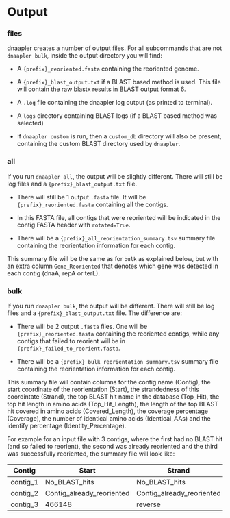 # Output

### files

dnaapler creates a number of output files. For all subcommands that are not `dnaapler bulk`, inside the output directory you will find:

* A `{prefix}_reoriented.fasta` containing the reoriented genome.

* A `{prefix}_blast_output.txt` if a BLAST based method is used. This file will contain the raw blastx results in BLAST output format 6.

* A `.log` file containing the dnaapler log output (as printed to terminal).

* A  `logs` directory containing BLAST logs (if a BLAST based method was selected)

* If `dnaapler custom` is run, then a `custom_db` directory will also be present, containing the custom BLAST directory used by `dnaapler`.

### all

If you run `dnaapler all`, the output will be slightly different. There will still be log files and a `{prefix}_blast_output.txt` file. 

* There will still be 1 output `.fasta` file. It will be `{prefix}_reoriented.fasta` containing all the contigs.
  
* In this FASTA file, all  contigs that were reoriented will be indicated in the contig FASTA header with `rotated=True`.

* There will be a `{prefix}_all_reorientation_summary.tsv` summary file containing the reorientation information for each contig. 

This summary file will be the same as for `bulk` as explained below, but with an extra column `Gene_Reoriented` that denotes which gene was detected in each contig (dnaA, repA or terL).

### bulk

If you run `dnaapler bulk`, the output will be different. There will still be log files and a `{prefix}_blast_output.txt` file. The difference are:

* There will be 2 output `.fasta` files. One will be `{prefix}_reoriented.fasta` containing the reoriented contigs, while any contigs that failed to reorient will be in `{prefix}_failed_to_reorient.fasta`.

* There will be a `{prefix}_bulk_reorientation_summary.tsv` summary file containing the reorientation information for each contig. 

This summary file will contain columns for the contig name (Contig), the start coordinate of the reorientation (Start), the strandedness of this coordintate (Strand), the top BLAST hit name in the database (Top_Hit), the top hit length in amino acids (Top_Hit_Length), the length of the top BLAST hit covered in amino acids (Covered_Length), the coverage percentage (Coverage), the number of identical amino acids (Identical_AAs) and the identify percentage (Identity_Percentage).

For example for an input file with 3 contigs, where the first had no BLAST hit (and so failed to reorient), the second was already reoriented and the third was successfully reoriented, the summary file will look like:

| **Contig** | **Start**                 | **Strand**                | **Top_Hit**               | **Top_Hit_Length**        | **Covered_Length**        | **Coverage**              | **Identical_AAs**         | **Identity_Percentage**       |
|------------|---------------------------|---------------------------|---------------------------|---------------------------|---------------------------|---------------------------|---------------------------|---------------------------|
| contig_1    | No_BLAST_hits             | No_BLAST_hits             | No_BLAST_hits             | No_BLAST_hits             | No_BLAST_hits             | No_BLAST_hits             | No_BLAST_hits             | No_BLAST_hits             |
| contig_2       | Contig_already_reoriented | Contig_already_reoriented | Contig_already_reoriented | Contig_already_reoriented | Contig_already_reoriented | Contig_already_reoriented | Contig_already_reoriented | Contig_already_reoriented |
| contig_3     | 466148                    | reverse                   | sp\|Q6GD89\|DNAA_STAAS    | 453                       | 453                       | 100                       | 453                       | 100                       |

